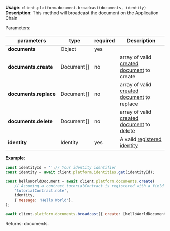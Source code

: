 **Usage**: `client.platform.document.broadcast(documents, identity)`    
**Description**: This method will broadcast the document on the Application Chain

Parameters: 

| parameters                 | type       | required | Description                                                                  |  
|----------------------------|------------|----------|------------------------------------------------------------------------------|
| **documents**              | Object     | yes      |                                                                              |
| **documents.create**       | Document[] | no       | array of valid [created document](../documents/create.md) to create |
| **documents.replace**      | Document[] | no       | array of valid [created document](../documents/create.md) to replace         |
| **documents.delete**       | Document[] | no       | array of valid [created document](../documents/create.md) to delete          |
| **identity**               | Identity   | yes      | A valid [registered identity](../identities/register.md)                     |


**Example**:
```js
const identityId = '';// Your identity identifier
const identity = await client.platform.identities.get(identityId);

const helloWorldDocument = await client.platform.documents.create(
    // Assuming a contract tutorialContract is registered with a field note
    'tutorialContract.note',
    identity,
    { message: 'Hello World'},
);

await client.platform.documents.broadcast({ create: [helloWorldDocument] }, identity);
```
Returns: documents.
